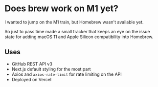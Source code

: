 # Does brew work on M1 yet?

I wanted to jump on the M1 train, but Homebrew wasn't available yet.

So just to pass time made a small tracker that keeps an eye on the issue state for adding macOS 11 and Apple Silicon compatibility into Homebrew.

## Uses

* GitHub REST API v3
* Next.js default styling for the most part
* Axios and `axios-rate-limit` for rate limiting on the API
* Deployed on Vercel
